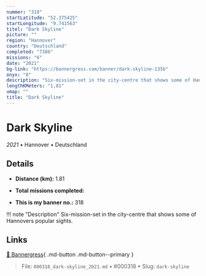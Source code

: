 ```yaml
---
nummer: "318"
startLatitude: "52.375425"
startLongitude: "9.741563"
titel: "Dark Skyline"
picture: ""
region: "Hannover"
country: "Deutschland"
completed: "7386"
missions: "6"
date: "2021"
bg-link: "https://bannergress.com/banner/dark-skyline-135b"
onyx: "0"
description: "Six-mission-set in the city-centre that shows some of Hannovers popular sights."
lengthKMeters: "1,81"
umap: ""
title: "Dark Skyline"
---
```

# Dark Skyline

*2021* • Hannover • Deutschland



## Details
- **Distance (km):** 1.81

- **Total missions completed:** 
- **This is my banner no.:** 318


!!! note "Description"
    Six-mission-set in the city-centre that shows some of Hannovers popular sights.



## Links
[🔗 Bannergress](https://bannergress.com/banner/dark-skyline-135b){ .md-button .md-button--primary }



> File: `000318_dark-skyline_2021.md` • #000318 • Slug: `dark-skyline`
